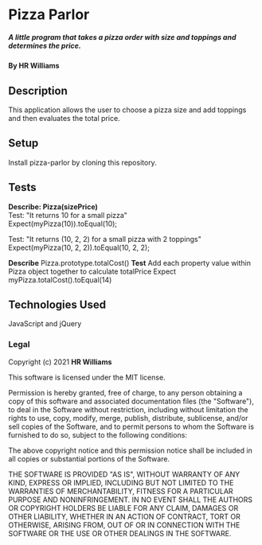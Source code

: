 # Pizza Parlor

##### A little program that takes a pizza order with size and toppings and determines the price.

#### By HR Williams

## Description

This application allows the user to choose a pizza size and add toppings and then evaluates the total price.

## Setup

Install pizza-parlor by cloning this repository.

## Tests

**Describe: Pizza(sizePrice)** <br>
Test: "It returns 10 for a small pizza" <br>
Expect(myPizza(10)).toEqual(10);

Test: "It returns (10, 2, 2) for a small pizza with 2 toppings" <br>
Expect(myPizza(10, 2, 2)).toEqual(10, 2, 2);


**Describe** Pizza.prototype.totalCost()
**Test** Add each property value within Pizza object together to calculate totalPrice
Expect myPizza.totalCost().toEqual(14)



## Technologies Used

JavaScript and jQuery


### Legal

Copyright (c) 2021 **HR Williams**

This software is licensed under the MIT license.

Permission is hereby granted, free of charge, to any person obtaining a copy
of this software and associated documentation files (the "Software"), to deal
in the Software without restriction, including without limitation the rights
to use, copy, modify, merge, publish, distribute, sublicense, and/or sell
copies of the Software, and to permit persons to whom the Software is
furnished to do so, subject to the following conditions:

The above copyright notice and this permission notice shall be included in
all copies or substantial portions of the Software.

THE SOFTWARE IS PROVIDED "AS IS", WITHOUT WARRANTY OF ANY KIND, EXPRESS OR
IMPLIED, INCLUDING BUT NOT LIMITED TO THE WARRANTIES OF MERCHANTABILITY,
FITNESS FOR A PARTICULAR PURPOSE AND NONINFRINGEMENT. IN NO EVENT SHALL THE
AUTHORS OR COPYRIGHT HOLDERS BE LIABLE FOR ANY CLAIM, DAMAGES OR OTHER
LIABILITY, WHETHER IN AN ACTION OF CONTRACT, TORT OR OTHERWISE, ARISING FROM,
OUT OF OR IN CONNECTION WITH THE SOFTWARE OR THE USE OR OTHER DEALINGS IN
THE SOFTWARE.